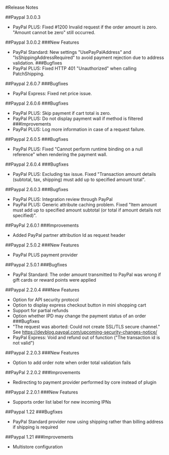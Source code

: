 ﻿#Release Notes

##Paypal 3.0.0.3
* PayPal PLUS: Fixed #1200 Invalid request if the order amount is zero. "Amount cannot be zero" still occurred.

##Paypal 3.0.0.2
###New Features
* PayPal Standard: New settings "UsePayPalAddress" and "IsShippingAddressRequired" to avoid payment rejection due to address validation.
###Bugfixes
* PayPal PLUS: Fixed HTTP 401 "Unauthorized" when calling PatchShipping.

##Paypal 2.6.0.7
###Bugfixes
* PayPal Express: Fixed net price issue.

##Paypal 2.6.0.6
###Bugfixes
* PayPal PLUS: Skip payment if cart total is zero.
* PayPal PLUS: Do not display payment wall if method is filtered
###Improvements
* PayPal PLUS: Log more information in case of a request failure.

##Paypal 2.6.0.5
###Bugfixes
* PayPal PLUS: Fixed "Cannot perform runtime binding on a null reference" when rendering the payment wall.

##Paypal 2.6.0.4
###Bugfixes
* PayPal PLUS: Excluding tax issue. Fixed "Transaction amount details (subtotal, tax, shipping) must add up to specified amount total".

##Paypal 2.6.0.3
###Bugfixes
* PayPal PLUS: Integration review through PayPal
* PayPal PLUS: Generic attribute caching problem. Fixed "Item amount must add up to specified amount subtotal (or total if amount details not specified)".

##PayPal 2.6.0.1
###Improvements
* Added PayPal partner attribution Id as request header

##Paypal 2.5.0.2
###New Features
* PayPal PLUS payment provider

##Paypal 2.5.0.1
###Bugfixes
* PayPal Standard: The order amount transmitted to PayPal was wrong if gift cards or reward points were applied

##Paypal 2.2.0.4
###New Features
* Option for API security protocol
* Option to display express checkout button in mini shopping cart
* Support for partial refunds
* Option whether IPD may change the payment status of an order
###Bugfixes
* "The request was aborted: Could not create SSL/TLS secure channel." See https://devblog.paypal.com/upcoming-security-changes-notice/
* PayPal Express: Void and refund out of function ("The transaction id is not valid")

##Paypal 2.2.0.3
###New Features
* Option to add order note when order total validation fails

##PayPal 2.2.0.2
###Improvements
* Redirecting to payment provider performed by core instead of plugin

##Paypal 2.2.0.1
###New Features
* Supports order list label for new incoming IPNs

##Paypal 1.22
###Bugfixes
* PayPal Standard provider now using shipping rather than billing address if shipping is required

##Paypal 1.21
###Improvements
* Multistore configuration